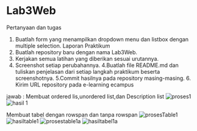 # Lab3Web
 Pertanyaan dan tugas
 1. Buatlah form yang menampilkan dropdown menu dan listbox dengan multiple selection.
 Laporan Praktikum 
 1. Buatlah repository baru dengan nama Lab3Web.
 2. Kerjakan semua latihan yang diberikan sesuai urutannya. 
 3. Screenshot setiap perubahannya. 
 4.Buatlah file README.md dan tuliskan penjelasan dari setiap langkah praktikum beserta screenshotnya. 
 5.Commit hasilnya pada repository masing-masing. 6. Kirim URL repository pada e-learning ecampus 

jawab :
Membuat ordered lis,unordered list,dan Description list
![proses1](https://user-images.githubusercontent.com/81373389/114141207-7cbfd900-993b-11eb-93fc-b5de87b33d05.JPG)
![hasil 1](https://user-images.githubusercontent.com/81373389/114141315-a1b44c00-993b-11eb-8acc-034eb777d43a.JPG)
			
Membuat tabel dengan rowspan dan tanpa rowspan
![prosesTable1](https://user-images.githubusercontent.com/81373389/114143433-59e2f400-993e-11eb-843c-1ec0fcb9d0f2.JPG)
![hasiltable1](https://user-images.githubusercontent.com/81373389/114143558-839c1b00-993e-11eb-9ae7-76aaa8f044f8.JPG)
![prosestable1a](https://user-images.githubusercontent.com/81373389/114143590-8a2a9280-993e-11eb-8189-d246e67edbf3.JPG)
![hasiltabel1a](https://user-images.githubusercontent.com/81373389/114143611-8eef4680-993e-11eb-981d-34a9e9daf5c5.JPG)



